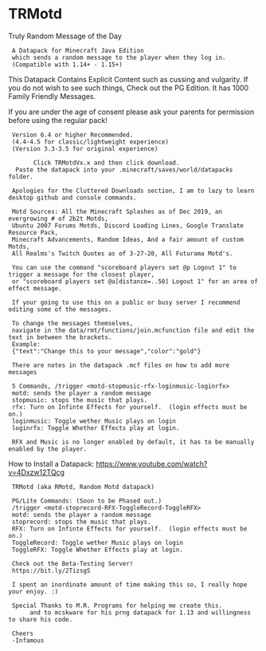 # TRMotd
Truly Random Message of the Day

     A Datapack for Minecraft Java Edition
     which sends a random message to the player when they log in.
     (Compatible with 1.14+ - 1.15+)
     
This Datapack Contains Explicit Content such as cussing and vulgarity.  If you do not wish to see such things,
Check out the PG Edition.  It has 1000 Family Friendly Messages.

If you are under the age of consent please ask your parents for permission before using the regular pack!

     Version 6.4 or higher Recommended.
     (4.4-4.5 for classic/lightweight experience)
     (Version 3.3-3.5 for original experience)

           Click TRMotdVx.x and then click download.
      Paste the datapack into your .minecraft/saves/world/datapacks folder.
     
     Apologies for the Cluttered Downloads section, I am to lazy to learn desktop github and console commands.
     
     Motd Sources: All the Minecraft Splashes as of Dec 2019, an evergrowing # of 2b2t Motds, 
     Ubuntu 2007 Forums Motds, Discord Loading Lines, Google Translate Resource Pack, 
     Minecraft Advancements, Random Ideas, And a fair amount of custom Motds,
     All Realms's Twitch Quotes as of 3-27-20, All Futurama Motd's.

     You can use the command "scoreboard players set @p Logout 1" to trigger a message for the closest player,
     or "scoreboard players set @a[distance=..50] Logout 1" for an area of effect message.

     If your going to use this on a public or busy server I recommend editing some of the messages.

     To change the messages themselves, 
     navigate in the data/rmt/functions/join.mcfunction file and edit the text in between the brackets.
     Example:
     {"text":"Change this to your message","color":"gold"}
     
     There are notes in the datapack .mcf files on how to add more messages

     5 Commands, /trigger <motd-stopmusic-rfx-loginmusic-loginrfx>
     motd: sends the player a random message
     stopmusic: stops the music that plays.
     rfx: Turn on Infinte Effects for yourself.  (login effects must be on.)
     loginmusic: Toggle wether Music plays on login
     loginrfx: Toggle Whether Effects play at login.
     
     RFX and Music is no longer enabled by default, it has to be manually enabled by the player.

How to Install a Datapack:
https://www.youtube.com/watch?v=4Dxzw12TQcg


     TRMotd (aka RMotd, Random Motd datapack)
     
     PG/Lite Commands: (Soon to be Phased out.)
     /trigger <motd-stoprecord-RFX-ToggleRecord-ToggleRFX>
     motd: sends the player a random message
     stoprecord: stops the music that plays.
     RFX: Turn on Infinte Effects for yourself.  (login effects must be on.)
     ToggleRecord: Toggle wether Music plays on login
     ToggleRFX: Toggle Whether Effects play at login.
     
     Check out the Beta-Testing Server!
     https://bit.ly/2TizsgS

     I spent an inordinate amount of time making this so, I really hope your enjoy. :)
     
     Special Thanks to M.R. Programs for helping me create this.
          and to mcskware for his prng datapack for 1.13 and willingness to share his code.

     Cheers 
     -Infamous 
